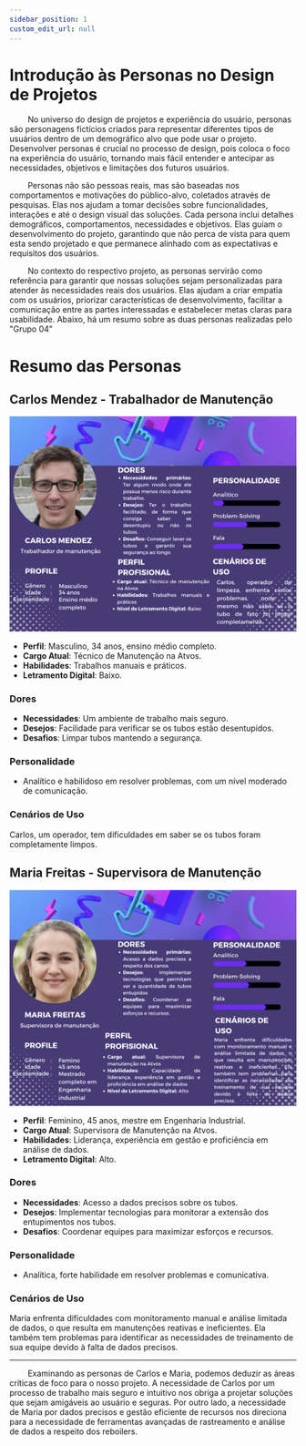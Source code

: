 ```yaml
---
sidebar_position: 1
custom_edit_url: null
---
```


# Introdução às Personas no Design de Projetos

&emsp;&emsp; No universo do design de projetos e experiência do usuário, personas são personagens fictícios criados para representar diferentes tipos de usuários dentro de um demográfico alvo que pode usar o projeto. Desenvolver personas é crucial no processo de design, pois coloca o foco na experiência do usuário, tornando mais fácil entender e antecipar as necessidades, objetivos e limitações dos futuros usuários.

&emsp;&emsp; Personas não são pessoas reais, mas são baseadas nos comportamentos e motivações do público-alvo, coletados através de pesquisas. Elas nos ajudam a tomar decisões sobre funcionalidades, interações e até o design visual das soluções. Cada persona inclui detalhes demográficos, comportamentos, necessidades e objetivos. Elas guiam o desenvolvimento do projeto, garantindo que não perca de vista para quem esta sendo projetado e que permanece alinhado com as expectativas e requisitos dos usuários.

&emsp;&emsp; No contexto do respectivo projeto, as personas servirão como referência para garantir que nossas soluções sejam personalizadas para atender às necessidades reais dos usuários. Elas ajudam a criar empatia com os usuários, priorizar características de desenvolvimento, facilitar a comunicação entre as partes interessadas e estabelecer metas claras para usabilidade. Abaixo, há um resumo sobre as duas personas realizadas pelo "Grupo 04"

# Resumo das Personas

## Carlos Mendez - Trabalhador de Manutenção

![Carlos Mendez](../../../static/img/Carlos_persona.png)

- **Perfil**: Masculino, 34 anos, ensino médio completo.
- **Cargo Atual**: Técnico de Manutenção na Atvos.
- **Habilidades**: Trabalhos manuais e práticos.
- **Letramento Digital**: Baixo.

### Dores
- **Necessidades**: Um ambiente de trabalho mais seguro.
- **Desejos**: Facilidade para verificar se os tubos estão desentupidos.
- **Desafios**: Limpar tubos mantendo a segurança.

### Personalidade
- Analítico e habilidoso em resolver problemas, com um nível moderado de comunicação.

### Cenários de Uso
Carlos, um operador, tem dificuldades em saber se os tubos foram completamente limpos.

## Maria Freitas - Supervisora de Manutenção

![Maria Freitas](../../../static/img/Maria_persona.png)

- **Perfil**: Feminino, 45 anos, mestre em Engenharia Industrial.
- **Cargo Atual**: Supervisora de Manutenção na Atvos.
- **Habilidades**: Liderança, experiência em gestão e proficiência em análise de dados.
- **Letramento Digital**: Alto.

### Dores
- **Necessidades**: Acesso a dados precisos sobre os tubos.
- **Desejos**: Implementar tecnologias para monitorar a extensão dos entupimentos nos tubos.
- **Desafios**: Coordenar equipes para maximizar esforços e recursos.

### Personalidade
- Analítica, forte habilidade em resolver problemas e comunicativa.

### Cenários de Uso
Maria enfrenta dificuldades com monitoramento manual e análise limitada de dados, o que resulta em manutenções reativas e ineficientes. Ela também tem problemas para identificar as necessidades de treinamento de sua equipe devido à falta de dados precisos.

---

&emsp;&emsp; Examinando as personas de Carlos e Maria, podemos deduzir as áreas críticas de foco para o nosso projeto. A necessidade de Carlos por um processo de trabalho mais seguro e intuitivo nos obriga a projetar soluções que sejam amigáveis ao usuário e seguras. Por outro lado, a necessidade de Maria por dados precisos e gestão eficiente de recursos nos direciona para a necessidade de ferramentas avançadas de rastreamento e análise de dados a respeito dos reboilers.
